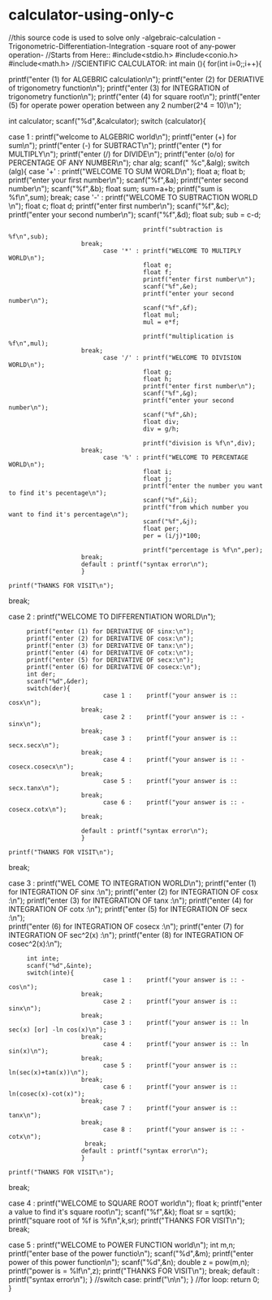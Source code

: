 # calculator-using-only-c
//this source code is used to solve only -algebraic-calculation -Trigonometric-Differentiation-Integration -square root of any-power operation-
//Starts from Here::
#include<stdio.h>
#include<conio.h>
#include<math.h>
//SCIENTIFIC CALCULATOR:
int main (){
      for(int i=0;;i++){

printf("enter (1) for ALGEBRIC       calculation\n");
printf("enter (2) for DERIATIVE   of trigonometry function\n");
printf("enter (3) for INTEGRATION of trigonometry function\n");
printf("enter (4) for square root\n");
printf("enter (5) for operate power operation between any 2 number(2^4 = 10)\n");

int calculator;
scanf("%d",&calculator);
switch (calculator){

case 1 : printf("welcome to ALGEBRIC world\n");
                        printf("enter (+) for sum\n");
                        printf("enter (-) for SUBTRACT\n");
                        printf("enter (*) for MULTIPLY\n");
                        printf("enter (/) for DIVIDE\n");
                        printf("enter (o/o) for PERCENTAGE OF ANY NUMBER\n");
                        char alg;
                        scanf(" %c",&alg);
                        switch (alg){
                              case '+' : printf("WELCOME TO SUM WORLD\n");
                                         float a;
                                         float b;
                                         printf("enter your first number\n");
                                         scanf("%f",&a);
                                         printf("enter second number\n");
                                         scanf("%f",&b);
                                         float sum;
                                         sum=a+b;
                                         printf("sum is %f\n",sum);
                        break;
                              case '-' : printf("WELCOME TO SUBTRACTION WORLD \n");
                                         float c;
                                         float d;
                                         printf("enter first number\n");
                                         scanf("%f",&c);
                                         printf("enter your second number\n");
                                         scanf("%f",&d);
                                         float sub;
                                         sub = c-d;
                        
                                         printf("subtraction is %f\n",sub);  
                        break;
                              case '*' : printf("WELCOME TO MULTIPLY WORLD\n");
                                         float e;
                                         float f;
                                         printf("enter first number\n");
                                         scanf("%f",&e);
                                         printf("enter your second number\n");
                                         scanf("%f",&f);
                                         float mul;
                                         mul = e*f;
                        
                                         printf("multiplication is %f\n",mul);  
                        break;
                              case '/' : printf("WELCOME TO DIVISION WORLD\n");
                                         float g;
                                         float h;
                                         printf("enter first number\n");
                                         scanf("%f",&g);
                                         printf("enter your second number\n");
                                         scanf("%f",&h);
                                         float div;
                                         div = g/h;
                        
                                         printf("division is %f\n",div);                                          
                        break;
                              case '%' : printf("WELCOME TO PERCENTAGE WORLD\n");
                                         float i;
                                         float j;
                                         printf("enter the number you want to find it's pecentage\n");
                                         scanf("%f",&i);
                                         printf("from which number you  want to find it's percentage\n");
                                         scanf("%f",&j);
                                         float per;
                                         per = (i/j)*100;

                                         printf("percentage is %f\n",per);  
                        break;
                        default : printf("syntax error\n");
                        }
                                                                                                      printf("THANKS FOR VISIT\n");

break;

case 2 : printf("WELCOME TO DIFFERENTIATION WORLD\n");      

         printf("enter (1) for DERIVATIVE OF sinx:\n");
         printf("enter (2) for DERIVATIVE OF cosx:\n");
         printf("enter (3) for DERIVATIVE OF tanx:\n");
         printf("enter (4) for DERIVATIVE OF cotx:\n");
         printf("enter (5) for DERIVATIVE OF secx:\n");   
         printf("enter (6) for DERIVATIVE OF cosecx:\n");
         int der;
         scanf("%d",&der);
         switch(der){                              
                              case 1 :    printf("your answer is :: cosx\n");
                        break;
                              case 2 :    printf("your answer is :: -sinx\n");
                        break;
                              case 3 :    printf("your answer is :: secx.secx\n");
                        break;
                              case 4 :    printf("your answer is :: -cosecx.cosecx\n");
                        break;
                              case 5 :    printf("your answer is :: secx.tanx\n");
                        break;
                              case 6 :    printf("your answer is :: -cosecx.cotx\n");
                        break;

                        default : printf("syntax error\n");
                        }
                                                                              printf("THANKS FOR VISIT\n");

break;

case 3 : printf("WEL COME TO INTEGRATION WORLD\n");
         printf("enter (1) for INTEGRATION OF sinx      :\n");
         printf("enter (2) for INTEGRATION OF cosx      :\n");
         printf("enter (3) for INTEGRATION OF tanx      :\n");
         printf("enter (4) for INTEGRATION OF cotx      :\n");
         printf("enter (5) for INTEGRATION OF secx      :\n");   
         printf("enter (6) for INTEGRATION OF cosecx    :\n");
         printf("enter (7) for INTEGRATION OF sec^2(x)  :\n");
         printf("enter (8) for INTEGRATION OF cosec^2(x):\n");

         int inte;
         scanf("%d",&inte);
         switch(inte){
                              case 1 :    printf("your answer is :: -cos\n");
                        break;
                              case 2 :    printf("your answer is :: sinx\n");
                        break;
                              case 3 :    printf("your answer is :: ln sec(x) [or] -ln cos(x)\n");
                        break;
                              case 4 :    printf("your answer is :: ln sin(x)\n");
                        break;
                              case 5 :    printf("your answer is :: ln(sec(x)+tan(x))\n");
                        break;
                              case 6 :    printf("your answer is :: ln(cosec(x)-cot(x)");
                        break;
                              case 7 :    printf("your answer is :: tanx\n");
                        break;
                              case 8 :    printf("your answer is :: -cotx\n");
                         break;     
                        default : printf("syntax error\n");
                        }
                                                                              printf("THANKS FOR VISIT\n");

break;

  case 4 : printf("WELCOME to SQUARE ROOT world\n");
            float k;
            printf("enter a value to find it's square root\n");
            scanf("%f",&k);
            float sr = sqrt(k);
            printf("square root of %f is %f\n",k,sr);
                                                                              printf("THANKS FOR VISIT\n");
break;

case 5 : printf("WELCOME to POWER FUNCTION world\n");
            int m,n;
            printf("enter base of the power functio\n");
            scanf("%d",&m);
            printf("enter power of this power function\n");
            scanf("%d",&n);
            double z = pow(m,n);
            printf("power is = %lf\n",z);
                                                                              printf("THANKS FOR VISIT\n");
break;
default : printf("syntax error\n");
}   //switch case:
printf("\n\n");
}    //for loop:
     return 0;
}
